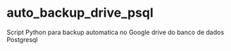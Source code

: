 # auto_backup_drive_psql
 Script Python para backup automatica no Google drive do banco de dados Postgresql
